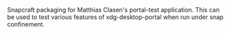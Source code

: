 Snapcraft packaging for Matthias Clasen's portal-test application.
This can be used to test various features of xdg-desktop-portal when
run under snap confinement.

